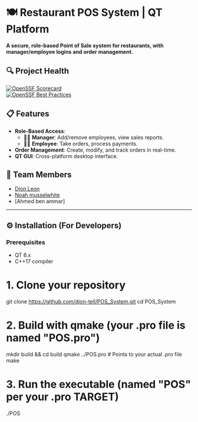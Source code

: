 # 🍽️ Restaurant POS System | QT Platform  

**A secure, role-based Point of Sale system for restaurants, with manager/employee logins and order management.**  

## 🔍 Project Health  
[![OpenSSF Scorecard](https://api.securityscorecards.dev/projects/github.com/djon-tell/POS_System/badge)](https://securityscorecards.dev/viewer/?uri=github.com/djon-tell/POS_System)  
[![OpenSSF Best Practices](https://www.bestpractices.dev/projects/10347/badge)](https://www.bestpractices.dev/projects/10347) 
## 📋 Features  
- **Role-Based Access**:  
  - 👨‍💼 **Manager**: Add/remove employees, view sales reports.  
  - 👩‍🍳 **Employee**: Take orders, process payments.  
- **Order Management**: Create, modify, and track orders in real-time.  
- **QT GUI**: Cross-platform desktop interface.  

## 👥 Team Members  
- [Djon Leon](https://github.com/djon-tell)  
- [Noah musselwhite](https://github.com/nmusselwhite)  
- [Ahmed ben ammar]  

---

## ⚙️ Installation (For Developers)  
### Prerequisites  
- QT 6.x  
- C++17 compiler  

# 1. Clone your repository
git clone https://github.com/djon-tell/POS_System.git
cd POS_System

# 2. Build with qmake (your .pro file is named "POS.pro")
mkdir build && cd build
qmake ../POS.pro  # Points to your actual .pro file
make

# 3. Run the executable (named "POS" per your .pro TARGET)
./POS

